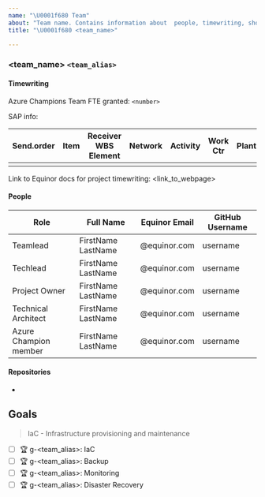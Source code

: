 ```yaml
---
name: "\U0001f680 Team"
about: "Team name. Contains information about  people, timewriting, short description and team goals."
title: "\U0001f680 <team_name>"

---
```

### <team_name> `<team_alias>`

#### Timewriting

Azure Champions Team FTE granted: `<number>`

SAP info:

| Send.order | Item | Receiver WBS Element | Network | Activity | Work Ctr | Plant | Activity number | Description              |
| ---------- | ---- | -------------------- | ------- | -------- | -------- | ----- | --------------- | ------------------------ |
|            |      |                      |         |          |          |       |                 |                          |

Link to Equinor docs for project timewriting: <link_to_webpage>

#### People

| Role                  | Full Name          | Equinor Email | GitHub Username |
| --------------------- | ------------------ | ------------- | --------------- |
| Teamlead              | FirstName LastName | @equinor.com  | username        |
| Techlead              | FirstName LastName | @equinor.com  | username        |
| Project Owner         | FirstName LastName | @equinor.com  | username        |
| Technical Architect   | FirstName LastName | @equinor.com  | username        |
| Azure Champion member | FirstName LastName | @equinor.com  | username        |

#### Repositories

- 

## Goals

> IaC - Infrastructure provisioning and maintenance

- [ ] :trophy: g-<team_alias>: IaC
- [ ] :trophy: g-<team_alias>: Backup
- [ ] :trophy: g-<team_alias>: Monitoring
- [ ] :trophy: g-<team_alias>: Disaster Recovery
